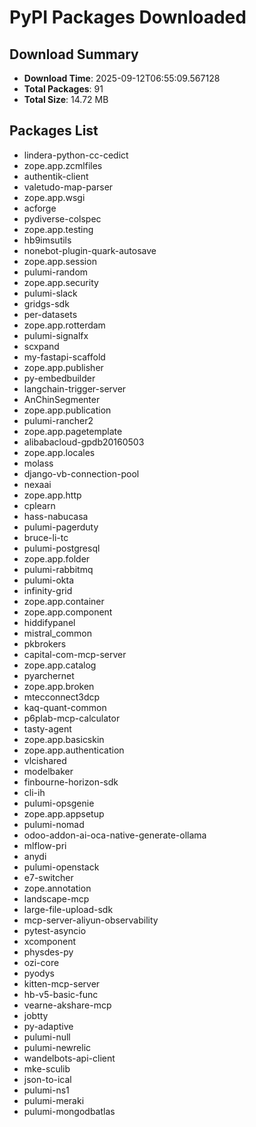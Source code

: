 # PyPI Packages Downloaded

## Download Summary
- **Download Time**: 2025-09-12T06:55:09.567128
- **Total Packages**: 91
- **Total Size**: 14.72 MB

## Packages List
- lindera-python-cc-cedict
- zope.app.zcmlfiles
- authentik-client
- valetudo-map-parser
- zope.app.wsgi
- acforge
- pydiverse-colspec
- zope.app.testing
- hb9imsutils
- nonebot-plugin-quark-autosave
- zope.app.session
- pulumi-random
- zope.app.security
- pulumi-slack
- gridgs-sdk
- per-datasets
- zope.app.rotterdam
- pulumi-signalfx
- scxpand
- my-fastapi-scaffold
- zope.app.publisher
- py-embedbuilder
- langchain-trigger-server
- AnChinSegmenter
- zope.app.publication
- pulumi-rancher2
- zope.app.pagetemplate
- alibabacloud-gpdb20160503
- zope.app.locales
- molass
- django-vb-connection-pool
- nexaai
- zope.app.http
- cplearn
- hass-nabucasa
- pulumi-pagerduty
- bruce-li-tc
- pulumi-postgresql
- zope.app.folder
- pulumi-rabbitmq
- pulumi-okta
- infinity-grid
- zope.app.container
- zope.app.component
- hiddifypanel
- mistral_common
- pkbrokers
- capital-com-mcp-server
- zope.app.catalog
- pyarchernet
- zope.app.broken
- mtecconnect3dcp
- kaq-quant-common
- p6plab-mcp-calculator
- tasty-agent
- zope.app.basicskin
- zope.app.authentication
- vlcishared
- modelbaker
- finbourne-horizon-sdk
- cli-ih
- pulumi-opsgenie
- zope.app.appsetup
- pulumi-nomad
- odoo-addon-ai-oca-native-generate-ollama
- mlflow-pri
- anydi
- pulumi-openstack
- e7-switcher
- zope.annotation
- landscape-mcp
- large-file-upload-sdk
- mcp-server-aliyun-observability
- pytest-asyncio
- xcomponent
- physdes-py
- ozi-core
- pyodys
- kitten-mcp-server
- hb-v5-basic-func
- vearne-akshare-mcp
- jobtty
- py-adaptive
- pulumi-null
- pulumi-newrelic
- wandelbots-api-client
- mke-sculib
- json-to-ical
- pulumi-ns1
- pulumi-meraki
- pulumi-mongodbatlas
